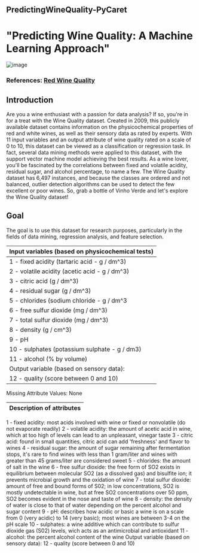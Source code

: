 ## PredictingWineQuality-PyCaret

# "Predicting Wine Quality: A Machine Learning Approach"

![image](https://user-images.githubusercontent.com/82657966/219924137-8648fc52-238d-4385-833d-d24e7ba10e51.png)

### References: [Red Wine Quality](https://www.kaggle.com/datasets/piyushgoyal443/red-wine-dataset) 

## Introduction

Are you a wine enthusiast with a passion for data analysis? If so, you're in for a treat with the Wine Quality dataset. Created in 2009, this publicly available dataset contains information on the physicochemical properties of red and white wines, as well as their sensory data as rated by experts. With 11 input variables and an output attribute of wine quality rated on a scale of 0 to 10, this dataset can be viewed as a classification or regression task. In fact, several data mining methods were applied to this dataset, with the support vector machine model achieving the best results. As a wine lover, you'll be fascinated by the correlations between fixed and volatile acidity, residual sugar, and alcohol percentage, to name a few. The Wine Quality dataset has 6,497 instances, and because the classes are ordered and not balanced, outlier detection algorithms can be used to detect the few excellent or poor wines. So, grab a bottle of Vinho Verde and let's explore the Wine Quality dataset!

## Goal

The goal is to use this dataset for research purposes, particularly in the fields of data mining, regression analysis, and feature selection.

|Input variables (based on physicochemical tests)|
|---|
|1 - fixed acidity (tartaric acid - g / dm^3)|
|2 - volatile acidity (acetic acid - g / dm^3)|
|3 - citric acid (g / dm^3)|
|4 - residual sugar (g / dm^3)|
|5 - chlorides (sodium chloride - g / dm^3|
|6 - free sulfur dioxide (mg / dm^3)|
|7 - total sulfur dioxide (mg / dm^3)|
|8 - density (g / cm^3)|
|9 - pH|
|10 - sulphates (potassium sulphate - g / dm3)|
|11 - alcohol (% by volume)|
|Output variable (based on sensory data):|
|12 - quality (score between 0 and 10)|

Missing Attribute Values: None

|Description of attributes|
|---|
1 - fixed acidity: most acids involved with wine or fixed or nonvolatile (do not evaporate readily)
2 - volatile acidity: the amount of acetic acid in wine, which at too high of levels can lead to an unpleasant, vinegar taste
3 - citric acid: found in small quantities, citric acid can add 'freshness' and flavor to wines
4 - residual sugar: the amount of sugar remaining after fermentation stops, it's rare to find wines with less than 1 gram/liter and wines with greater than 45 grams/liter are considered sweet
5 - chlorides: the amount of salt in the wine
6 - free sulfur dioxide: the free form of SO2 exists in equilibrium between molecular SO2 (as a dissolved gas) and bisulfite ion; it prevents microbial growth and the oxidation of wine
7 - total sulfur dioxide: amount of free and bound forms of S02; in low concentrations, SO2 is mostly undetectable in wine, but at free SO2 concentrations over 50 ppm, SO2 becomes evident in the nose and taste of wine
8 - density: the density of water is close to that of water depending on the percent alcohol and sugar content
9 - pH: describes how acidic or basic a wine is on a scale from 0 (very acidic) to 14 (very basic); most wines are between 3-4 on the pH scale
10 - sulphates: a wine additive which can contribute to sulfur dioxide gas (S02) levels, wich acts as an antimicrobial and antioxidant
11 - alcohol: the percent alcohol content of the wine
Output variable (based on sensory data):
12 - quality (score between 0 and 10)



